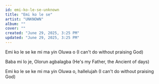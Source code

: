 ```yaml
---
id: emi-ko-le-se-unknown
title: "Emi ko le se"
artist: "UNKNOWN"
album: ""
cover: ""
created: "June 29, 2025, 3:25 PM"
updated: "June 29, 2025, 3:25 PM"
---
```


Emi ko le se ke mi ma yin Oluwa o
(I can't do without praising God)

Baba mi lo je, Olorun agbalagba
(He's my Father, the Ancient of days)

Emi ko le se ke mi ma yin Oluwa o, hallelujah 
(I can't do without praising God)